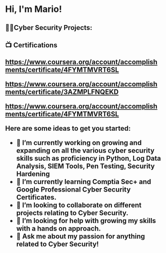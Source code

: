 <h1>Hi, I'm Mario! 

<h2>👨‍💻Cyber Security Projects:</h2>


<h2>📺 Certifications

https://www.coursera.org/account/accomplishments/certificate/4FYMTMVRT6SL
  
https://www.coursera.org/account/accomplishments/certificate/3AZMPLFNQEKD

https://www.coursera.org/account/accomplishments/certificate/4FYMTMVRT6SL
  
Here are some ideas to get you started:

- 🔭 I’m currently working on growing and expanding on all the various cyber security skills such as proficiency in Python, Log Data Analysis, SIEM Tools, Pen Testing, Security Hardening
- 🌱 I’m currently learning Comptia Sec+ and Google Professional Cyber Security Certificates.
- 👯 I’m looking to collaborate on different projects relating to Cyber Security.
- 🤔 I’m looking for help with growing my skills with a hands on approach.
- 💬 Ask me about my passion for anything related to Cyber Security!
